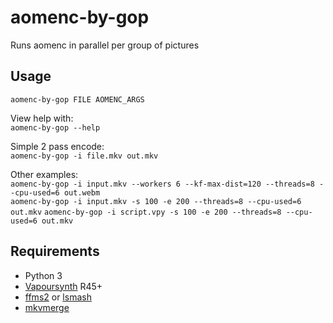 # aomenc-by-gop

Runs aomenc in parallel per group of pictures

## Usage

```aomenc-by-gop FILE AOMENC_ARGS```

View help with:  
```aomenc-by-gop --help```

Simple 2 pass encode:  
```aomenc-by-gop -i file.mkv out.mkv```

Other examples:  
```aomenc-by-gop -i input.mkv --workers 6 --kf-max-dist=120 --threads=8 --cpu-used=6 out.webm```  
```aomenc-by-gop -i input.mkv -s 100 -e 200 --threads=8 --cpu-used=6 out.mkv```
```aomenc-by-gop -i script.vpy -s 100 -e 200 --threads=8 --cpu-used=6 out.mkv```

## Requirements
- Python 3
- [Vapoursynth](http://www.vapoursynth.com/) R45+
- [ffms2](https://github.com/FFMS/ffms2) or [lsmash](https://github.com/VFR-maniac/L-SMASH-Works)
- [mkvmerge](https://mkvtoolnix.download/)
